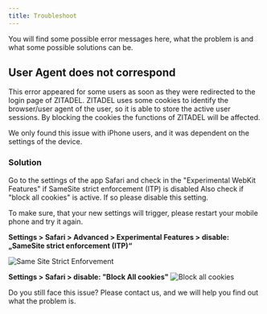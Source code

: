 ```yaml
---
title: Troubleshoot
---
```


You will find some possible error messages here, what the problem is and what
some possible solutions can be.

## User Agent does not correspond

This error appeared for some users as soon as they were redirected to the login
page of ZITADEL. ZITADEL uses some cookies to identify the browser/user agent of
the user, so it is able to store the active user sessions. By blocking the
cookies the functions of ZITADEL will be affected.

We only found this issue with iPhone users, and it was dependent on the settings
of the device.

### Solution

Go to the settings of the app Safari and check in the "Experimental WebKit
Features" if SameSite strict enforcement (ITP) is disabled Also check if "block
all cookies" is active. If so please disable this setting.

To make sure, that your new settings will trigger, please restart your mobile
phone and try it again.

**Settings > Safari > Advanced > Experimental Features > disable: „SameSite
strict enforcement (ITP)“**

![Same Site Strict Enforvement](/img/manuals/errors/same-site-strict.png)

**Settings > Safari > disable: "Block All cookies"**
![Block all cookies](/img/manuals/errors/block-cookies.png)

Do you still face this issue? Please contact us, and we will help you find out
what the problem is.
